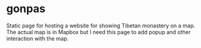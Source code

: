 # gonpas
Static page for hosting a website for showing Tibetan monastery on a map. The actual map is in Mapbox but I need this page to add popup and other interaction with the map.
